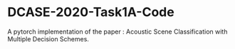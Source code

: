 # DCASE-2020-Task1A-Code
A pytorch implementation of the paper : Acoustic Scene Classification with Multiple Decision Schemes.
